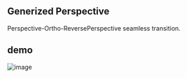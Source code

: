 ## Generized Perspective
Perspective-Ortho-ReversePerspective seamless transition.

## demo
![image](demo.gif)

